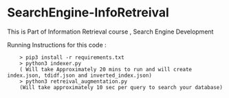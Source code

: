 # SearchEngine-InfoRetreival
This is Part of Information Retrieval course , Search Engine Development

Running Instructions for this code : 
```console
    > pip3 install -r requirements.txt
    > python3 indexer.py
    ( Will take Approximately 20 mins to run and will create index.json, tdidf.json and inverted_index.json)
    > python3 retreival_augmentation.py
    (Will take approximately 10 sec per query to search your database)
```
